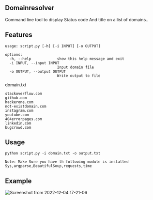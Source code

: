 ## Domainresolver

Command line tool to display Status code And title on a list of domains..

## Features
```
usage: script.py [-h] [-i INPUT] [-o OUTPUT]

options:
  -h, --help            show this help message and exit
  -i INPUT, --input INPUT
                        Input domain file
  -o OUTPUT, --output OUTPUT
                        Write output to file
```

domain.txt 
```
stackoverflow.com
github.com
hackerone.com
not-existdomain.com
instagram.com
youtube.com
404errorpages.com
linkedin.com
bugcrowd.com 
```

## Usage
```python script.py -i domain.txt -o output.txt```

```
Note: Make Sure you have th following module is installed
Sys,argparse,BeautifulSoup,requests,time
```

## Example
![Screenshot from 2022-12-04 17-21-06](https://user-images.githubusercontent.com/106817606/205488791-4cd933e6-d0da-43fa-b851-7164f76bffed.png)
